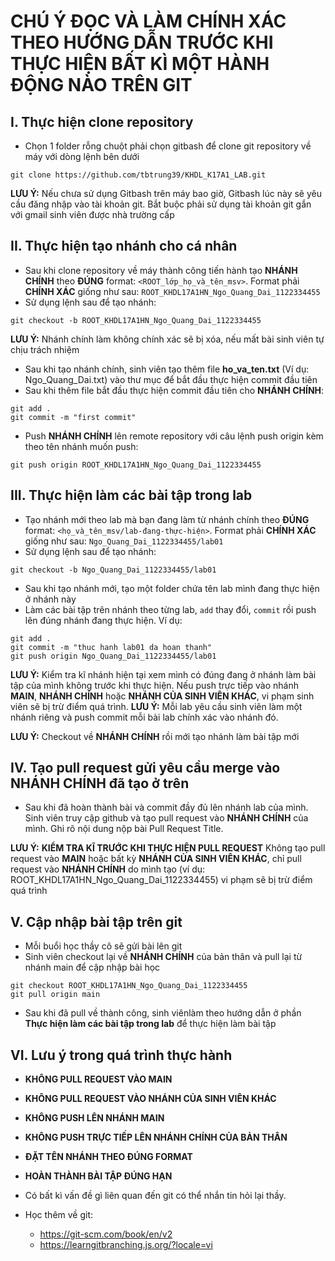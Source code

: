 # **CHÚ Ý ĐỌC VÀ LÀM CHÍNH XÁC THEO HƯỚNG DẪN TRƯỚC KHI THỰC HIỆN BẤT KÌ MỘT HÀNH ĐỘNG NÀO TRÊN GIT**

## I. Thực hiện clone repository

- Chọn 1 folder rỗng chuột phải chọn gitbash để clone git repository về máy với dòng lệnh bên dưới

```
git clone https://github.com/tbtrung39/KHDL_K17A1_LAB.git
```

**LƯU Ý:** Nếu chưa sử dụng Gitbash trên máy bao giờ, Gitbash lúc này sẽ yêu cầu đăng nhập vào tài khoản git. Bắt buộc phải sử dụng tài khoản git gắn với gmail sinh viên được nhà trường cấp

## II. Thực hiện tạo nhánh cho cá nhân

- Sau khi clone repository về máy thành công tiến hành tạo **NHÁNH CHÍNH** theo **ĐÚNG** format: `<ROOT_lớp_họ_và_tên_msv>`. Format phải **CHÍNH XÁC** giống như sau: `ROOT_KHDL17A1HN_Ngo_Quang_Dai_1122334455`
- Sử dụng lệnh sau để tạo nhánh:

```
git checkout -b ROOT_KHDL17A1HN_Ngo_Quang_Dai_1122334455
```

**LƯU Ý:** Nhánh chính làm không chính xác sẽ bị xóa, nếu mất bài sinh viên tự chịu trách nhiệm

- Sau khi tạo nhánh chính, sinh viên tạo thêm file **ho_va_ten.txt** (Ví dụ: Ngo_Quang_Dai.txt) vào thư mục để bắt đầu thực hiện commit đầu tiên
- Sau khi thêm file bắt đầu thực hiện commit đầu tiên cho **NHÁNH CHÍNH**:

```
git add .
git commit -m "first commit"

```

- Push **NHÁNH CHÍNH** lên remote repository với câu lệnh push origin kèm theo tên nhánh muốn push:

```
git push origin ROOT_KHDL17A1HN_Ngo_Quang_Dai_1122334455
```

## III. Thực hiện làm các bài tập trong lab

- Tạo nhánh mới theo lab mà bạn đang làm từ nhánh chính theo **ĐÚNG** format: `<họ_và_tên_msv/lab-đang-thực-hiện>`. Format phải **CHÍNH XÁC** giống như sau: `Ngo_Quang_Dai_1122334455/lab01`
- Sử dụng lệnh sau để tạo nhánh:

```
git checkout -b Ngo_Quang_Dai_1122334455/lab01
```

- Sau khi tạo nhánh mới, tạo một folder chứa tên lab mình đang thực hiện ở nhánh này
- Làm các bài tập trên nhánh theo từng lab, `add` thay đổi, `commit` rồi push lên đúng nhánh đang thực hiện. Ví dụ:

```
git add .
git commit -m "thuc hanh lab01 da hoan thanh"
git push origin Ngo_Quang_Dai_1122334455/lab01
```

**LƯU Ý:** Kiểm tra kĩ nhánh hiện tại xem mình có đúng đang ở nhánh làm bài tập của mình không trước khi thực hiện. Nếu push trực tiếp vào nhánh **MAIN**, **NHÁNH CHÍNH** hoặc **NHÁNH CỦA SINH VIÊN KHÁC**, vi phạm sinh viên sẽ bị trừ điểm quá trình.
**LƯU Ý:** Mỗi lab yêu cầu sinh viên làm một nhánh riêng và push commit mỗi bài lab chính xác vào nhánh đó.

**LƯU Ý:** Checkout về **NHÁNH CHÍNH** rồi mới tạo nhánh làm bài tập mới

## IV. Tạo pull request gửi yêu cầu merge vào NHÁNH CHÍNH đã tạo ở trên

- Sau khi đã hoàn thành bài và commit đầy đủ lên nhánh lab của mình. Sinh viên truy cập github và tạo pull request vào **NHÁNH CHÍNH** của mình. Ghi rõ nội dung nộp bài Pull Request Title.

**LƯU Ý:** **KIỂM TRA KĨ TRƯỚC KHI THỰC HIỆN PULL REQUEST** Không tạo pull request vào **MAIN** hoặc bất kỳ **NHÁNH CỦA SINH VIÊN KHÁC**, chỉ pull request vào **NHÁNH CHÍNH** do mình tạo (ví dụ: ROOT_KHDL17A1HN_Ngo_Quang_Dai_1122334455) vi phạm sẽ bị trừ điểm quá trình

## V. Cập nhập bài tập trên git

- Mỗi buổi học thầy cô sẽ gửi bài lên git
- Sinh viên checkout lại về **NHÁNH CHÍNH** của bản thân và pull lại từ nhánh main để cập nhập bài học

```
git checkout ROOT_KHDL17A1HN_Ngo_Quang_Dai_1122334455
git pull origin main
```

- Sau khi đã pull về thành công, sinh viênlàm theo hướng dẫn ở phần **Thực hiện làm các bài tập trong lab** để thực hiện làm bài tập

## VI. Lưu ý trong quá trình thực hành

- **KHÔNG PULL REQUEST VÀO MAIN**
- **KHÔNG PULL REQUEST VÀO NHÁNH CỦA SINH VIÊN KHÁC**
- **KHÔNG PUSH LÊN NHÁNH MAIN**
- **KHÔNG PUSH TRỰC TIẾP LÊN NHÁNH CHÍNH CỦA BẢN THÂN**
- **ĐẶT TÊN NHÁNH THEO ĐÚNG FORMAT**
- **HOÀN THÀNH BÀI TẬP ĐÚNG HẠN**

- Có bất kì vấn đề gì liên quan đến git có thể nhắn tin hỏi lại thầy.
- Học thêm về git:
  - https://git-scm.com/book/en/v2
  - https://learngitbranching.js.org/?locale=vi
